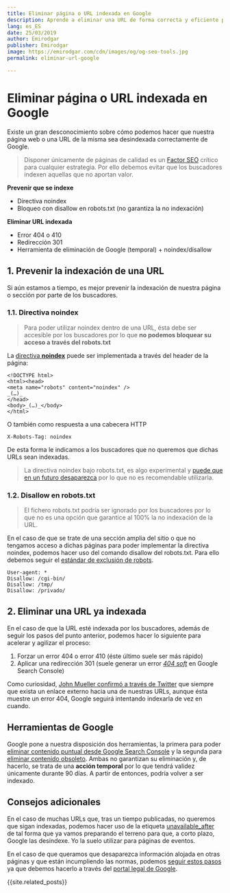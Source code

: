 ```yaml
---
title: Eliminar página o URL indexada en Google
description: Aprende a eliminar una URL de forma correcta y eficiente para que no vuelva a aparecer en Google
lang: es_ES
date: 25/03/2019
author: Emirodgar
publisher: Emirodgar
image: https://emirodgar.com/cdn/images/og/og-seo-tools.jpg
permalink: eliminar-url-google

---
```


# Eliminar página o URL indexada en Google

Existe un gran desconocimiento sobre cómo podemos hacer que nuestra página web o una URL de la misma sea desindexada correctamente de Google.

> Disponer únicamente de páginas de calidad es un [Factor SEO](factores-seo) crítico para cualquier estrategia. Por ello debemos evitar que los buscadores indexen aquellas que no aportan valor.

 **Prevenir que se indexe**

 - Directiva noindex
 - Bloqueo con disallow en robots.txt (no garantiza la no indexación)

**Eliminar URL indexada**

 - Error 404 o 410
 - Redirección 301
 - Herramienta de eliminación de Google (temporal) + noindex/disallow

 

## 1. Prevenir la indexación de una URL

Si aún estamos a tiempo, es mejor prevenir la indexación de nuestra página o sección por parte de los buscadores.

### 1.1. Directiva noindex

> Para poder utilizar noindex dentro de una URL, ésta debe ser accesible por los buscadores por lo que **no podemos bloquear su acceso a través del robots.txt**

La [directiva **noindex**](https://developers.google.com/search/reference/robots_meta_tag) puede ser implementada a través del header de la página:

```
<!DOCTYPE html>
<html><head>
<meta name="robots" content="noindex" />
_(…)_
</head>
<body>_(…)_</body>
</html>
```
O también como respuesta a una cabecera HTTP

```
X-Robots-Tag: noindex
```
De esta forma le indicamos a los buscadores que no queremos que dichas URLs sean indexadas.

>  La directiva noindex bajo robots.txt, es algo experimental y [puede que en un futuro desaparezca](https://youtu.be/yIIRyBMSPUk?t=47m58s) por lo que no es recomendable utilizarla.

### 1.2. Disallow en robots.txt

> El fichero robots.txt podría ser ignorado por los buscadores por lo que no es una opción que garantice al 100% la no indexación de la URL.

En el caso de que se trate de una sección amplia del sitio o que no tengamos acceso a dichas páginas para poder implementar la directiva noindex, podemos hacer uso del comando disallow del robots.txt. Para ello debemos seguir el [estándar de exclusión de robots](https://es.wikipedia.org/wiki/Est%C3%A1ndar_de_exclusi%C3%B3n_de_robots).

```
User-agent: *
Disallow: /cgi-bin/
Disallow: /tmp/
Disallow: /privado/
```
## 2. Eliminar una URL ya indexada

En el caso de que la URL esté indexada por los buscadores, además de seguir los pasos del punto anterior, podemos hacer lo siguiente para acelerar y agilizar el proceso:

 1. Forzar un error 404 o error 410 (éste último suele ser más rápido)
 2. Aplicar una redirección 301 (suele generar un error *[404 soft](https://support.google.com/webmasters/answer/181708?hl=es)* en Google Search Console)

Como curiosidad, [John Mueller confirmó a través de Twitter](https://twitter.com/JohnMu/status/1107298611128352769) que siempre que exista un enlace externo hacia una de nuestras URLs, aunque ésta muestre un error 404, Google seguirá intentando indexarla de vez en cuando.


## Herramientas de Google

Google pone a nuestra disposición dos herramientas, la primera para poder [eliminar contenido puntual desde Google Search Console](https://www.google.com/webmasters/tools/url-removal) y la segunda para [eliminar contenido obsoleto](https://www.google.com/webmasters/tools/removals). Ambas no garantizan su eliminación y, de hacerlo, se trata de una **acción temporal** por lo que tendrá validez únicamente durante 90 días. A partir de entonces, podría volver a ser indexado.

## Consejos adicionales

En el caso de muchas URLs que, tras un tiempo publicadas, no queremos que sigan indexadas, podemos hacer uso de la etiqueta  [unavailable_after](https://googleblog.blogspot.com/2007/07/robots-exclusion-protocol-now-with-even.html)  de tal forma que ya vamos preparando el terreno para que, a corto plazo, Google las desindexe. Yo la suelo utilizar para páginas de eventos.

En el caso de que queramos que desaparezca información alojada en otras páginas y que están incumpliendo las normas, podemos  [seguir estos pasos](https://support.google.com/webmasters/answer/6332384?hl=es#more_information)  ya que debemos hacerlo a través del  [portal legal de Google](https://support.google.com/legal/answer/3110420?visit_id=1-636652569480291557-3013440154&rd=1).

{{site.related_posts}}
<!--stackedit_data:
eyJoaXN0b3J5IjpbNjYwODkwMjA4XX0=
-->
